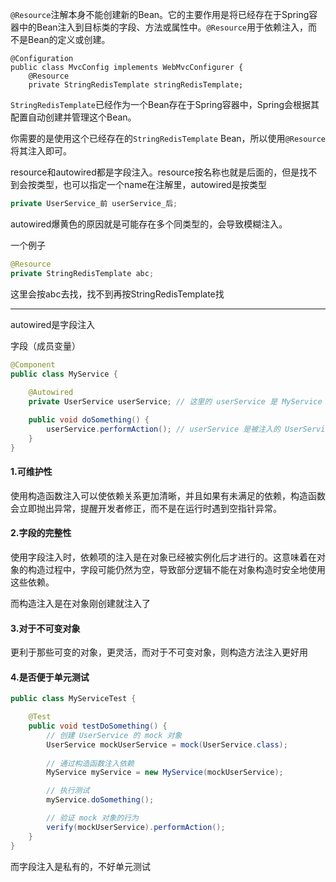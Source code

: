 `@Resource`注解本身不能创建新的Bean。它的主要作用是将已经存在于Spring容器中的Bean注入到目标类的字段、方法或属性中。`@Resource`用于依赖注入，而不是Bean的定义或创建。

```
@Configuration
public class MvcConfig implements WebMvcConfigurer {
    @Resource
    private StringRedisTemplate stringRedisTemplate;
```

`StringRedisTemplate`已经作为一个Bean存在于Spring容器中，Spring会根据其配置自动创建并管理这个Bean。

你需要的是使用这个已经存在的`StringRedisTemplate` Bean，所以使用`@Resource`将其注入即可。





resource和autowired都是字段注入。resource按名称也就是后面的，但是找不到会按类型，也可以指定一个name在注解里，autowired是按类型

```java
private UserService_前 userService_后;
```

autowired爆黄色的原因就是可能存在多个同类型的，会导致模糊注入。

一个例子

```java
@Resource
private StringRedisTemplate abc;

```

这里会按abc去找，找不到再按StringRedisTemplate找



---



autowired是字段注入

字段（成员变量）

```java
@Component
public class MyService {
    
    @Autowired
    private UserService userService; // 这里的 userService 是 MyService 类的成员变量

    public void doSomething() {
        userService.performAction(); // userService 是被注入的 UserService 类的实例
    }
}

```





#### 1.可维护性

使用构造函数注入可以使依赖关系更加清晰，并且如果有未满足的依赖，构造函数会立即抛出异常，提醒开发者修正，而不是在运行时遇到空指针异常。

#### 2.字段的完整性

使用字段注入时，依赖项的注入是在对象已经被实例化后才进行的。这意味着在对象的构造过程中，字段可能仍然为空，导致部分逻辑不能在对象构造时安全地使用这些依赖。

而构造注入是在对象刚创建就注入了

#### 3.对于不可变对象

更利于那些可变的对象，更灵活，而对于不可变对象，则构造方法注入更好用

#### 4.是否便于单元测试

```java
public class MyServiceTest {

    @Test
    public void testDoSomething() {
        // 创建 UserService 的 mock 对象
        UserService mockUserService = mock(UserService.class);
        
        // 通过构造函数注入依赖
        MyService myService = new MyService(mockUserService);

        // 执行测试
        myService.doSomething();

        // 验证 mock 对象的行为
        verify(mockUserService).performAction();
    }
}

```

而字段注入是私有的，不好单元测试